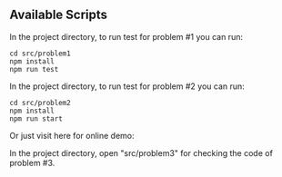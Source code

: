 ## Available Scripts

In the project directory, to run test for problem #1 you can run:

    cd src/problem1
    npm install
    npm run test

In the project directory, to run test for problem #2 you can run:

    cd src/problem2
    npm install
    npm run start

Or just visit here for online demo: 

In the project directory, open "src/problem3" for checking the code of problem #3.
